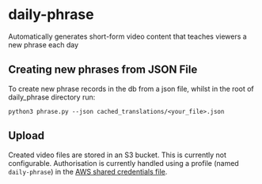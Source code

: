 # daily-phrase

Automatically generates short-form video content that teaches viewers a new phrase each day

## Creating new phrases from JSON File

To create new phrase records in the db from a json file, whilst in the root of daily_phrase directory run:

```{bash}
python3 phrase.py --json cached_translations/<your_file>.json
```

## Upload

Created video files are stored in an S3 bucket. This is currently not configurable. Authorisation is currently handled using a profile (named `daily-phrase`) in the [AWS shared credentials file](https://boto3.amazonaws.com/v1/documentation/api/latest/guide/credentials.html#shared-credentials-file).

